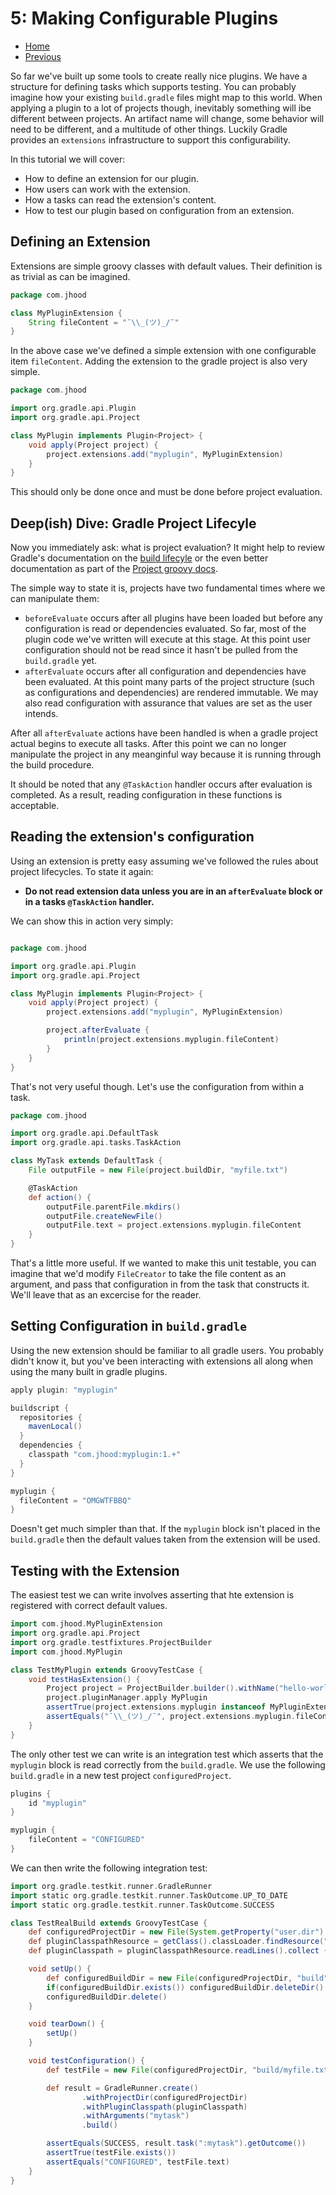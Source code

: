 # 5: Making Configurable Plugins

- [Home](../README.md)
- [Previous](4-making-unit-testable-plugins.md)

So far we've built up some tools to create really nice plugins. We have a structure for defining tasks which supports testing. You can probably imagine how your existing ``build.gradle`` files might map to this world. When applying a plugin to a lot of projects though, inevitably something will ibe different between projects.  An artifact name will change, some behavior will need to be different, and a multitude of other things. Luckily Gradle provides an ``extensions`` infrastructure to support this configurability.

In this tutorial we will cover:

- How to define an extension for our plugin.
- How users can work with the extension.
- How a tasks can read the extension's content.
- How to test our plugin based on configuration from an extension.

## Defining an Extension

Extensions are simple groovy classes with default values. Their definition is as trivial as can be imagined.

```groovy
package com.jhood

class MyPluginExtension {
    String fileContent = "¯\\_(ツ)_/¯"
}
```

In the above case we've defined a simple extension with one configurable item ``fileContent``. Adding the extension to the gradle project is also very simple.

``` groovy
package com.jhood

import org.gradle.api.Plugin
import org.gradle.api.Project

class MyPlugin implements Plugin<Project> {
    void apply(Project project) {
		project.extensions.add("myplugin", MyPluginExtension)
    }
}
```

This should only be done once and must be done before project evaluation. 

## Deep(ish) Dive: Gradle Project Lifecyle

Now you immediately ask: what is project evaluation? It might help to review Gradle's documentation on the [build lifecyle](https://docs.gradle.org/current/userguide/build_lifecycle.html) or the even better documentation as part of the [Project groovy docs](https://docs.gradle.org/current/javadoc/org/gradle/api/Project.html).

The simple way to state it is, projects have two fundamental times where we can manipulate them: 
- ``beforeEvaluate`` occurs after all plugins have been loaded but before any configuration is read or dependencies evaluated. So far, most of the plugin code we've written will execute at this stage. At this point user configuration should not be read since it hasn't be pulled from the ``build.gradle`` yet.
- ``afterEvaluate`` occurs after all configuration and dependencies have been evaluated. At this point many parts of the project structure (such as configurations and dependencies) are rendered immutable. We may also read configuration with assurance that values are set as the user intends.

After all ``afterEvaluate`` actions have been handled is when a gradle project actual begins to execute all tasks. After this point we can no longer manipulate the project in any meanginful way because it is running through the build procedure.

It should be noted that any ``@TaskAction`` handler occurs after evaluation is completed. As a result, reading configuration in these functions is acceptable.

## Reading the extension's configuration

Using an extension is pretty easy assuming we've followed the rules about project lifecycles. To state it again:

- **Do not read extension data unless you are in an ``afterEvaluate`` block or in a tasks ``@TaskAction`` handler.**

We can show this in action very simply:

```groovy

package com.jhood

import org.gradle.api.Plugin
import org.gradle.api.Project

class MyPlugin implements Plugin<Project> {
    void apply(Project project) {
		project.extensions.add("myplugin", MyPluginExtension)

		project.afterEvaluate {
			println(project.extensions.myplugin.fileContent)
		}
    }
}

```

That's not very useful though. Let's use the configuration from within a task.

```groovy
package com.jhood

import org.gradle.api.DefaultTask
import org.gradle.api.tasks.TaskAction

class MyTask extends DefaultTask {
    File outputFile = new File(project.buildDir, "myfile.txt")

    @TaskAction
    def action() {
        outputFile.parentFile.mkdirs()
        outputFile.createNewFile()
        outputFile.text = project.extensions.myplugin.fileContent
    }
}
```

That's a little more useful. If we wanted to make this unit testable, you can imagine that we'd modify ``FileCreator`` to take the file content as an argument, and pass that configuration in from the task that constructs it. We'll leave that as an excercise for the reader.

## Setting Configuration in ``build.gradle``

Using the new extension should be familiar to all gradle users. You probably didn't know it, but you've been interacting with extensions all along when using the many built in gradle plugins.

```groovy
apply plugin: "myplugin"

buildscript {
  repositories {
    mavenLocal()
  }
  dependencies {
    classpath "com.jhood:myplugin:1.+"
  }
}

myplugin {
  fileContent = "OMGWTFBBQ"
}

```

Doesn't get much simpler than that. If the ``myplugin`` block isn't placed in the ``build.gradle`` then the default values taken from the extension will be used.

## Testing with the Extension

The easiest test we can write involves asserting that hte extension is registered with correct default values.

```groovy
import com.jhood.MyPluginExtension
import org.gradle.api.Project
import org.gradle.testfixtures.ProjectBuilder
import com.jhood.MyPlugin

class TestMyPlugin extends GroovyTestCase {
    void testHasExtension() {
        Project project = ProjectBuilder.builder().withName("hello-world").build()
        project.pluginManager.apply MyPlugin
        assertTrue(project.extensions.myplugin instanceof MyPluginExtension)
        assertEquals("¯\\_(ツ)_/¯", project.extensions.myplugin.fileContent)
    }
}
```

The only other test we can write is an integration test which asserts that the ``myplugin`` block is read correctly from the ``build.gradle``.  We use the following ``build.gradle`` in a new test project ``configuredProject``.

```groovy
plugins {
    id "myplugin"
}

myplugin {
    fileContent = "CONFIGURED"
}
```

We can then write the following integration test:

```groovy
import org.gradle.testkit.runner.GradleRunner
import static org.gradle.testkit.runner.TaskOutcome.UP_TO_DATE
import static org.gradle.testkit.runner.TaskOutcome.SUCCESS

class TestRealBuild extends GroovyTestCase {
    def configuredProjectDir = new File(System.getProperty("user.dir") + "/testProjects/configuredProject")
    def pluginClasspathResource = getClass().classLoader.findResource("plugin-classpath.txt")
    def pluginClasspath = pluginClasspathResource.readLines().collect { new File(it) }

    void setUp() {
        def configuredBuildDir = new File(configuredProjectDir, "build")
        if(configuredBuildDir.exists()) configuredBuildDir.deleteDir()
        configuredBuildDir.delete()
    }

    void tearDown() {
        setUp()
    }

    void testConfiguration() {
        def testFile = new File(configuredProjectDir, "build/myfile.txt")

        def result = GradleRunner.create()
                .withProjectDir(configuredProjectDir)
                .withPluginClasspath(pluginClasspath)
                .withArguments("mytask")
                .build()

        assertEquals(SUCCESS, result.task(":mytask").getOutcome())
        assertTrue(testFile.exists())
        assertEquals("CONFIGURED", testFile.text)
    }
}
```


